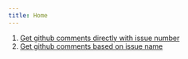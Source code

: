 ```yaml
---
title: Home
---
```


1. [Get github comments directly with issue number](/blog/article-1)
2. [Get github comments based on issue name](/blog/article-2)